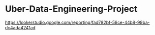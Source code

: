 # Uber-Data-Engineering-Project

https://lookerstudio.google.com/reporting/fad782bf-59ce-44b8-99ba-dc4ada4241ad
